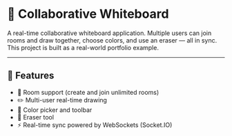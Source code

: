 # 📝 Collaborative Whiteboard

A real-time collaborative whiteboard application. Multiple users can join rooms and draw together, choose colors, and use an eraser — all in sync.  
This project is built as a real-world portfolio example.  

---

## 🚀 Features
- 🔗 Room support (create and join unlimited rooms)  
- ✏️ Multi-user real-time drawing  
- 🎨 Color picker and toolbar  
- 🧽 Eraser tool  
- ⚡ Real-time sync powered by WebSockets (Socket.IO)  
